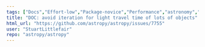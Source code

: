 ```yaml
---
tags: ["Docs","Effort-low","Package-novice","Performance","astronomy","astrophysics","astropy","python","science","time"]
title: "DOC: avoid iteration for light travel time of lots of objects"
html_url: "https://github.com/astropy/astropy/issues/7755"
user: "StuartLittlefair"
repo: "astropy/astropy"
---
```



